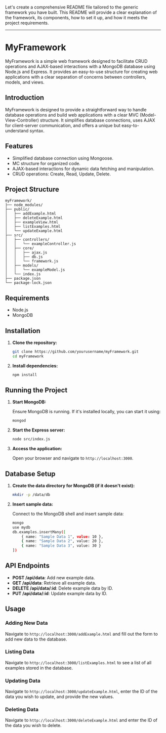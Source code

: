 Let's create a comprehensive README file tailored to the generic framework you have built. This README will provide a clear explanation of the framework, its components, how to set it up, and how it meets the project requirements.

---

# MyFramework

MyFramework is a simple web framework designed to facilitate CRUD operations and AJAX-based interactions with a MongoDB database using Node.js and Express. It provides an easy-to-use structure for creating web applications with a clear separation of concerns between controllers, models, and views.

## Introduction

MyFramework is designed to provide a straightforward way to handle database operations and build web applications with a clear MVC (Model-View-Controller) structure. It simplifies database connections, uses AJAX for client-server communication, and offers a unique but easy-to-understand syntax.

## Features

- Simplified database connection using Mongoose.
- MC structure for organized code.
- AJAX-based interactions for dynamic data fetching and manipulation.
- CRUD operations: Create, Read, Update, Delete.

## Project Structure

```
myFramework/
├── node_modules/
├── public/
│   ├── addExample.html
│   ├── deleteExample.html
│   ├── exampleView.html
│   ├── listExamples.html
│   └── updateExample.html
├── src/
│   ├── controllers/
│   │   └── exampleController.js
│   ├── core/
│   │   ├── ajax.js
│   │   ├── db.js
│   │   └── framework.js
│   ├── models/
│   │   └── exampleModel.js
│   └── index.js
├── package.json
└── package-lock.json
```

## Requirements

- Node.js
- MongoDB

## Installation

1. **Clone the repository:**

   ```bash
   git clone https://github.com/yourusername/myFramework.git
   cd myFramework
   ```

2. **Install dependencies:**

   ```bash
   npm install
   ```

## Running the Project

1. **Start MongoDB:**

   Ensure MongoDB is running. If it's installed locally, you can start it using:

   ```bash
   mongod
   ```

2. **Start the Express server:**

   ```bash
   node src/index.js
   ```

3. **Access the application:**

   Open your browser and navigate to `http://localhost:3000`.

## Database Setup

1. **Create the data directory for MongoDB (if it doesn't exist):**

   ```bash
   mkdir -p /data/db
   ```

2. **Insert sample data:**

   Connect to the MongoDB shell and insert sample data:

   ```bash
   mongo
   use mydb
   db.examples.insertMany([
       { name: "Sample Data 1", value: 10 },
       { name: "Sample Data 2", value: 20 },
       { name: "Sample Data 3", value: 30 }
   ])
   ```

## API Endpoints

- **POST /api/data**: Add new example data.
- **GET /api/data**: Retrieve all example data.
- **DELETE /api/data/:id**: Delete example data by ID.
- **PUT /api/data/:id**: Update example data by ID.

## Usage

### Adding New Data

Navigate to `http://localhost:3000/addExample.html` and fill out the form to add new data to the database.

### Listing Data

Navigate to `http://localhost:3000/listExamples.html` to see a list of all examples stored in the database.

### Updating Data

Navigate to `http://localhost:3000/updateExample.html`, enter the ID of the data you wish to update, and provide the new values.

### Deleting Data

Navigate to `http://localhost:3000/deleteExample.html` and enter the ID of the data you wish to delete.

